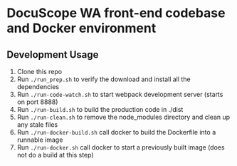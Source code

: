 # DocuScope WA front-end codebase and Docker environment

## Development Usage

1. Clone this repo
2. Run `./run_prep.sh` to verify the download and install all the dependencies
3. Run `./run-code-watch.sh` to start webpack development server (starts on port 8888)
2. Run `./run-build.sh` to build the production code in ./dist
2. Run `./run-clean.sh` to remove the node_modules directory and clean up any stale files
2. Run `./run-docker-build.sh` call docker to build the Dockerfile into a runnable image
2. Run `./run-docker.sh` call docker to start a previously built image (does not do a build at this step)
